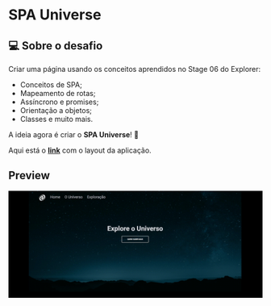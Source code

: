# SPA Universe

## 💻 Sobre o desafio

Criar uma página usando os conceitos aprendidos no Stage 06 do Explorer:


- Conceitos de SPA;
- Mapeamento de rotas;
- Assíncrono e promises;
- Orientação a objetos;
- Classes e muito mais.


A ideia agora é criar o **SPA Universe**! 🚀

Aqui está o [**link**](https://www.figma.com/file/m8zp3mtxvwyTGQs69nIFM8/%5BDesafios-Explorer%5D-SPA-Universe/duplicate) com o layout da aplicação.

## Preview

![SPAUniverse](./assets/spa-universe.gif)